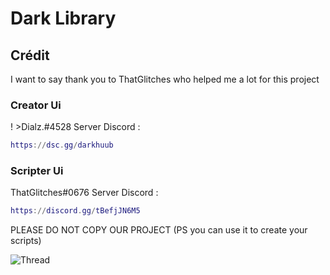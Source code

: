 # Dark Library
## Crédit 
I want to say thank you to ThatGlitches who helped me a lot for this project
### Creator Ui
!  >Dialz.#4528
Server Discord :
```lua
https://dsc.gg/darkhuub
```
### Scripter Ui
ThatGlitches#0676
Server Discord :
```lua
https://discord.gg/tBefjJN6M5
```


PLEASE DO NOT COPY OUR PROJECT (PS you can use it to create your scripts)

![Thread](https://media.discordapp.net/attachments/1084104096421793922/1107987718580998204/IMG_20230516_130718.jpg)
